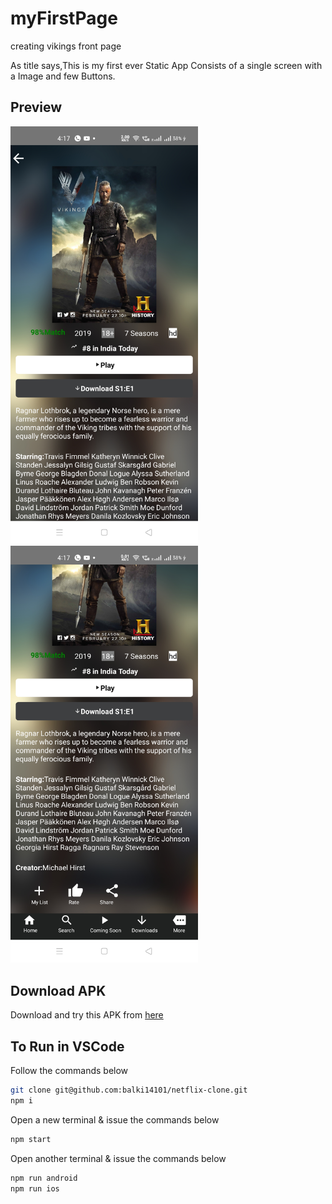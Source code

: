 # myFirstPage
creating vikings front page

As title says,This is my first ever Static App
Consists of a single screen with a Image and few Buttons.

## Preview
<img src="https://github.com/balki14101/myFirstPage/blob/master/1.jpg" width=300 >
<img src="https://github.com/balki14101/myFirstPage/blob/master/2.jpg" width=300 >


## Download APK
Download and try this APK from [here](https://i.diawi.com/x1JR7h)

## To Run in VSCode
Follow the commands below

```bash
git clone git@github.com:balki14101/netflix-clone.git
npm i
```
Open a new terminal & issue the commands below
```bash
npm start
```
Open another terminal & issue the commands below
```bash
npm run android
npm run ios
```

